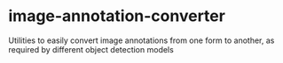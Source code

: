 # image-annotation-converter
Utilities to easily convert image annotations from one form to another, as required by different object detection models
